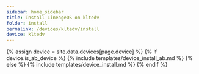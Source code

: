 ```yaml
---
sidebar: home_sidebar
title: Install LineageOS on kltedv
folder: install
permalink: /devices/kltedv/install
device: kltedv
---
```

{% assign device = site.data.devices[page.device] %}
{% if device.is_ab_device %}
{% include templates/device_install_ab.md %}
{% else %}
{% include templates/device_install.md %}
{% endif %}
